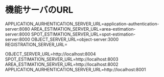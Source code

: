 # 機能サーバのURL
APPLICATION_AURHENTICATION_SERVER_URL=application-authentication-server:8080
AREA_ESTIMATION_SERVER_URL=area-estimation-server:8000
SPOT_ESTIMATION_SERVER_URL=spot-estimation-server:8000
OBJECT_SERVER_URL=object-server:3000
REGISTRATION_SERVER_URL=


OBJECT_SERVER_URL=http://localhost:8004
SPOT_ESTIMATION_SERVER_URL=http://localhost:8003
AREA_ESTIMATION_SERVER_URL=http://localhost:8002
APPLICATION_AURHENTICATION_SERVER_URL=http://localhost:8001